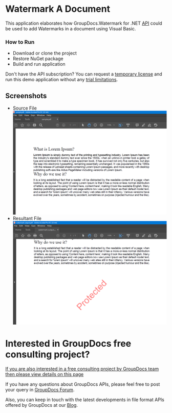 # Watermark A Document 
This application elaborates how GroupDocs.Watermark for .NET [API](https://products.groupdocs.com/watermark/net) could be used to add Watermarks in a document using Visual Basic. 

### How to Run
* Download or clone the project
* Restore NuGet package
* Build and run application


Don't have the API subscription? You can request a [temporary license](https://purchase.groupdocs.com/buy) and run this demo application without any [trial limitations](https://docs.groupdocs.com/watermark/net/evaluation-limitations-and-licensing/). 


## Screenshots
* Source File 
![](Screenshots/source.PNG) 
* Resultant File
![](Screenshots/output.PNG)

# Interested in GroupDocs free consulting project?
[If you are also interested in a free consulting project by GroupDocs team then please view details on this page](https://forum.groupdocs.com/c/free-consulting/37)

If you have any questions about GroupDocs APIs, please feel free to post your query in [GroupDocs Forum](https://forum.groupdocs.com/).

Also, you can keep in touch with the latest developments in file format APIs offered by GroupDocs at our [Blog](https://blog.groupdocs.com/).






